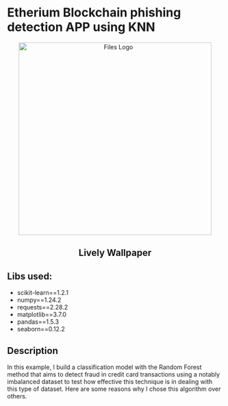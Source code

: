 # Etherium Blockchain phishing detection APP using KNN 

<p align="center">
  <img alt="Files Logo" src="https://user-images.githubusercontent.com/34092193/219829191-b6c67756-9827-4f98-81bb-ec4c8ffdf924.png" width="450" />
  <h2 align="center">Lively Wallpaper</h2>
</p>



## Libs used:
* scikit-learn==1.2.1
* numpy==1.24.2
* requests==2.28.2
* matplotlib==3.7.0
* pandas==1.5.3 
* seaborn==0.12.2

## Description
In this example, I build a classification model with the Random Forest method that aims to detect fraud in credit card transactions using a notably imbalanced dataset to test how effective this technique is in dealing with this type of dataset. Here are some reasons why I chose this algorithm over others.


